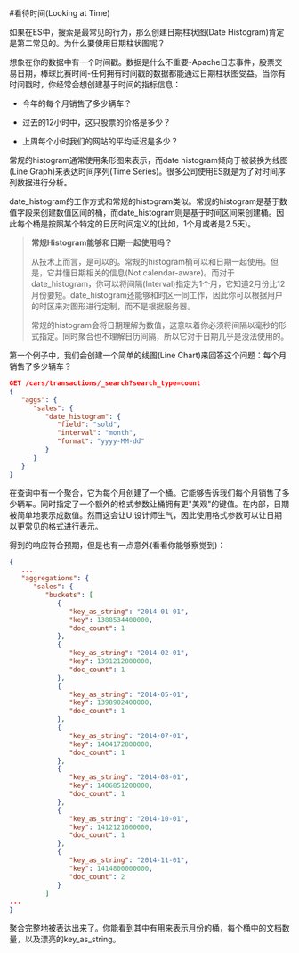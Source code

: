 #看待时间(Looking at Time)

如果在ES中，搜索是最常见的行为，那么创建日期柱状图(Date Histogram)肯定是第二常见的。为什么要使用日期柱状图呢？

想象在你的数据中有一个时间戳。数据是什么不重要-Apache日志事件，股票交易日期，棒球比赛时间-任何拥有时间戳的数据都能通过日期柱状图受益。当你有时间戳时，你经常会想创建基于时间的指标信息：

- 今年的每个月销售了多少辆车？

- 过去的12小时中，这只股票的价格是多少？ 

- 上周每个小时我们的网站的平均延迟是多少？

常规的histogram通常使用条形图来表示，而date histogram倾向于被装换为线图(Line Graph)来表达时间序列(Time Series)。很多公司使用ES就是为了对时间序列数据进行分析。

date_histogram的工作方式和常规的histogram类似。常规的histogram是基于数值字段来创建数值区间的桶，而date_histogram则是基于时间区间来创建桶。因此每个桶是按照某个特定的日历时间定义的(比如，1个月或者是2.5天)。

>**常规Histogram能够和日期一起使用吗？**
>
>从技术上而言，是可以的。常规的histogram桶可以和日期一起使用。但是，它并懂日期相关的信息(Not calendar-aware)。而对于date_histogram，你可以将间隔(Interval)指定为1个月，它知道2月份比12月份要短。date_histogram还能够和时区一同工作，因此你可以根据用户的时区来对图形进行定制，而不是根据服务器。
>
>常规的histogram会将日期理解为数值，这意味着你必须将间隔以毫秒的形式指定。同时聚合也不理解日历间隔，所以它对于日期几乎是没法使用的。

第一个例子中，我们会创建一个简单的线图(Line Chart)来回答这个问题：每个月销售了多少辆车？

```json
GET /cars/transactions/_search?search_type=count
{
   "aggs": {
      "sales": {
         "date_histogram": {
            "field": "sold",
            "interval": "month", 
            "format": "yyyy-MM-dd" 
         }
      }
   }
}
```

在查询中有一个聚合，它为每个月创建了一个桶。它能够告诉我们每个月销售了多少辆车。同时指定了一个额外的格式参数让桶拥有更"美观"的键值。在内部，日期被简单地表示成数值。然而这会让UI设计师生气，因此使用格式参数可以让日期以更常见的格式进行表示。

得到的响应符合预期，但是也有一点意外(看看你能够察觉到)：

```json
{
   ...
   "aggregations": {
      "sales": {
         "buckets": [
            {
               "key_as_string": "2014-01-01",
               "key": 1388534400000,
               "doc_count": 1
            },
            {
               "key_as_string": "2014-02-01",
               "key": 1391212800000,
               "doc_count": 1
            },
            {
               "key_as_string": "2014-05-01",
               "key": 1398902400000,
               "doc_count": 1
            },
            {
               "key_as_string": "2014-07-01",
               "key": 1404172800000,
               "doc_count": 1
            },
            {
               "key_as_string": "2014-08-01",
               "key": 1406851200000,
               "doc_count": 1
            },
            {
               "key_as_string": "2014-10-01",
               "key": 1412121600000,
               "doc_count": 1
            },
            {
               "key_as_string": "2014-11-01",
               "key": 1414800000000,
               "doc_count": 2
            }
         ]
...
}
```

聚合完整地被表达出来了。你能看到其中有用来表示月份的桶，每个桶中的文档数量，以及漂亮的key_as_string。
